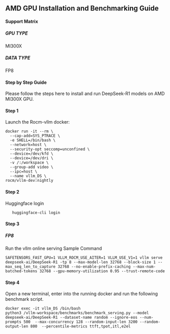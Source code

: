 ## AMD GPU Installation and Benchmarking Guide
#### Support Matrix 

##### GPU TYPE       
MI300X
##### DATA TYPE
FP8

#### Step by Step Guide
Please follow the steps here to install and run DeepSeek-R1 models on AMD MI300X GPU.
#### Step 1
Launch the Rocm-vllm docker: 
```shell
docker run -it --rm \
  --cap-add=SYS_PTRACE \
  -e SHELL=/bin/bash \
  --network=host \
  --security-opt seccomp=unconfined \
  --device=/dev/kfd \
  --device=/dev/dri \
  -v /:/workspace \
  --group-add video \
  --ipc=host \
  --name vllm_DS \
rocm/vllm-dev:nightly
```
#### Step 2
  Huggingface login
```shell
   huggingface-cli login 
```   
#### Step 3
##### FP8

Run the vllm online serving
Sample Command
```shell
SAFETENSORS_FAST_GPU=1 VLLM_ROCM_USE_AITER=1 VLLM_USE_V1=1 vllm serve deepseek-ai/DeepSeek-R1 -tp 8 --max-model-len 32768 --block-size 1 --max_seq_len_to_capture 32768 --no-enable-prefix-caching --max-num-batched-tokens 32768 --gpu-memory-utilization 0.95 --trust-remote-code
```
#### Step 4 
Open a new terminal, enter into the running docker and run the following benchmark script.
```shell
docker exec -it vllm_DS /bin/bash 
python3 /vllm-workspace/benchmarks/benchmark_serving.py --model deepseek-ai/DeepSeek-R1 --dataset-name random --ignore-eos --num-prompts 500  --max-concurrency 128 --random-input-len 3200 --random-output-len 800  --percentile-metrics ttft,tpot,itl,e2el
```
